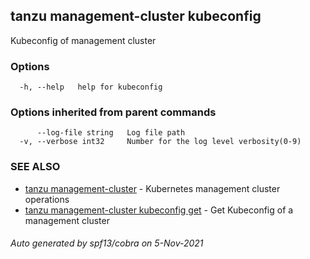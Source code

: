 ## tanzu management-cluster kubeconfig

Kubeconfig of management cluster

### Options

```
  -h, --help   help for kubeconfig
```

### Options inherited from parent commands

```
      --log-file string   Log file path
  -v, --verbose int32     Number for the log level verbosity(0-9)
```

### SEE ALSO

* [tanzu management-cluster](tanzu_management-cluster.md)	 - Kubernetes management cluster operations
* [tanzu management-cluster kubeconfig get](tanzu_management-cluster_kubeconfig_get.md)	 - Get Kubeconfig of a management cluster

###### Auto generated by spf13/cobra on 5-Nov-2021
